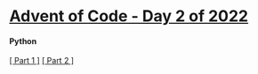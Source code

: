 # [Advent of Code - Day 2 of 2022](https://adventofcode.com/2022/day/2)

#### Python
[[ Part 1 ]](p1.py) [[ Part 2 ]](p2.py)

